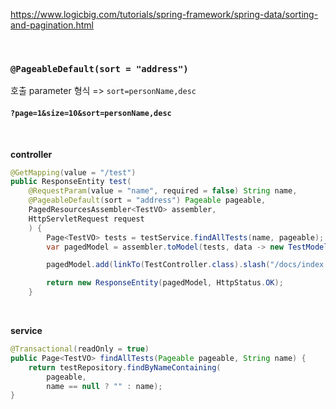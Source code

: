 https://www.logicbig.com/tutorials/spring-framework/spring-data/sorting-and-pagination.html

<br>

### `@PageableDefault(sort = "address")`

호출 parameter 형식 => `sort=personName,desc`

#### `?page=1&size=10&sort=personName,desc`

<br>



**controller**

```java
@GetMapping(value = "/test")
public ResponseEntity test(
    @RequestParam(value = "name", required = false) String name,
    @PageableDefault(sort = "address") Pageable pageable,
    PagedResourcesAssembler<TestVO> assembler,
    HttpServletRequest request
    ) {
        Page<TestVO> tests = testService.findAllTests(name, pageable);
        var pagedModel = assembler.toModel(tests, data -> new TestModel(data, getTimeZoneId(request)));

        pagedModel.add(linkTo(TestController.class).slash("/docs/index.html#get-tests").withRel("profile"));

        return new ResponseEntity(pagedModel, HttpStatus.OK);
    }
```



<br>



**service**

```java
@Transactional(readOnly = true)
public Page<TestVO> findAllTests(Pageable pageable, String name) {
    return testRepository.findByNameContaining(
        pageable,
        name == null ? "" : name);
}
```

